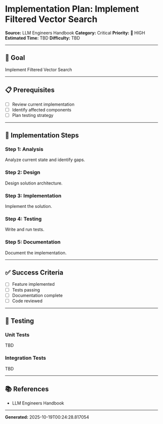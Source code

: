 # Implementation Plan: Implement Filtered Vector Search

**Source:** LLM Engineers Handbook
**Category:** Critical
**Priority:** 🔴 HIGH
**Estimated Time:** TBD
**Difficulty:** TBD

---

## 🎯 Goal

Implement Filtered Vector Search

---

## 📋 Prerequisites

- [ ] Review current implementation
- [ ] Identify affected components
- [ ] Plan testing strategy

---

## 🔧 Implementation Steps

### Step 1: Analysis

Analyze current state and identify gaps.

### Step 2: Design

Design solution architecture.

### Step 3: Implementation

Implement the solution.

### Step 4: Testing

Write and run tests.

### Step 5: Documentation

Document the implementation.

---

## ✅ Success Criteria

- [ ] Feature implemented
- [ ] Tests passing
- [ ] Documentation complete
- [ ] Code reviewed

---

## 🧪 Testing

### Unit Tests

TBD

### Integration Tests

TBD

---

## 📚 References

- LLM Engineers Handbook

---

**Generated:** 2025-10-19T00:24:28.817054
